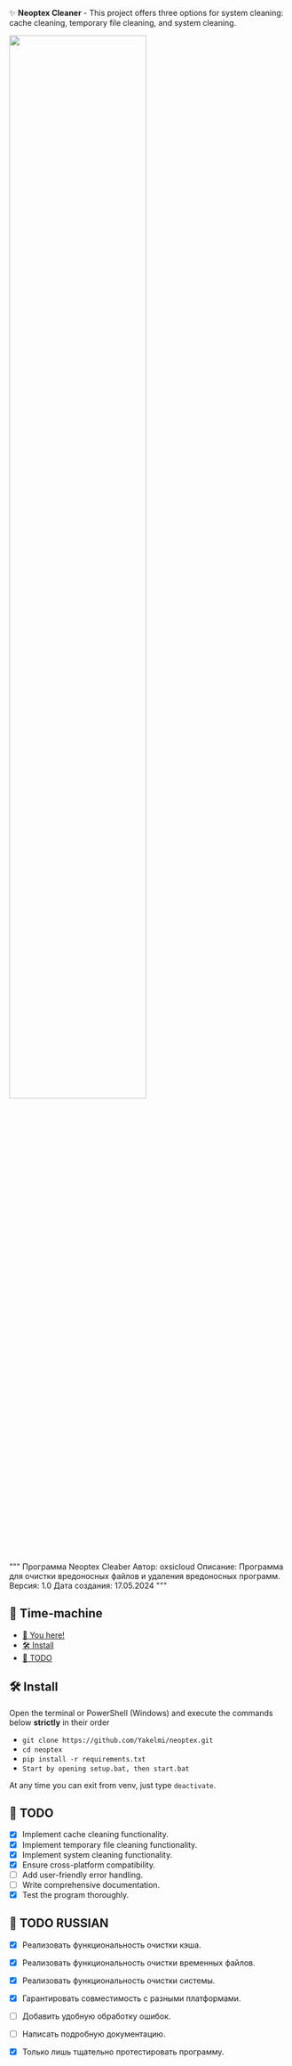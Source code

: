 ✨ **Neoptex Cleaner** - This project offers three options for system cleaning: cache cleaning, temporary file cleaning, and system cleaning.

<img src="https://cdn.discordapp.com/attachments/1240349660275671152/1241131746796376084/image.png?ex=66491583&is=6647c403&hm=15ec8f4346c2a1af5e80a968e310268450a0513334231db6a3e6c60d860d26f4&" width="70%">

"""
Программа Neoptex Cleaber
Автор: oxsicloud
Описание: Программа для очистки вредоносных файлов и удаления вредоносных программ.
Версия: 1.0
Дата создания: 17.05.2024
"""

## 🔮 Time-machine
- [🔮 You here!](https://github.com/Yakelmi/neoptex/edit/main/README.md)
- [🛠️ Install](https://github.com/Yakelmi/neoptex/edit/main/README.md#%EF%B8%8F-install)
- [📝 TODO](https://github.com/Yakelmi/neoptex/edit/main/README.md#-todo)

## 🛠️ Install
Open the terminal or PowerShell (Windows) and execute the commands below **strictly** in their order
- ```git clone https://github.com/Yakelmi/neoptex.git```
- ```cd neoptex```
- ```pip install -r requirements.txt```
- ```Start by opening setup.bat, then start.bat```

At any time you can exit from venv, just type `deactivate`.

## 📝 TODO
- [x] Implement cache cleaning functionality. 
- [x] Implement temporary file cleaning functionality.
- [x] Implement system cleaning functionality.
- [x] Ensure cross-platform compatibility.
- [ ] Add user-friendly error handling.
- [ ] Write comprehensive documentation.
- [x] Test the program thoroughly.

## 📝 TODO RUSSIAN
- [x] Реализовать функциональность очистки кэша.
- [x] Реализовать функциональность очистки временных файлов.
- [x] Реализовать функциональность очистки системы.
- [x] Гарантировать совместимость с разными платформами.
- [ ] Добавить удобную обработку ошибок.
- [ ] Написать подробную документацию.
- [x] Только лишь тщательно протестировать программу.

